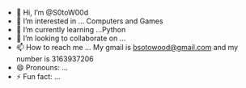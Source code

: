 - 👋 Hi, I’m @S0toW00d
- 👀 I’m interested in ... Computers and Games
- 🌱 I’m currently learning ...Python
- 💞️ I’m looking to collaborate on ...
- 📫 How to reach me ... My gmail is bsotowood@gmail.com and my number is 3163937206
- 😄 Pronouns: ...
- ⚡ Fun fact: ...

<!---
S0toW00d/S0toW00d is a ✨ special ✨ repository because its `README.md` (this file) appears on your GitHub profile.
You can click the Preview link to take a look at your changes.
--->

